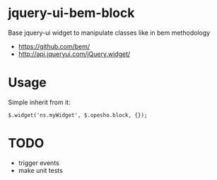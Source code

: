 jquery-ui-bem-block
===================

Base jquery-ui widget to manipulate classes like in bem methodology


 * https://github.com/bem/
 * http://api.jqueryui.com/jQuery.widget/

 
Usage
=====

Simple inherit from it: 

```
$.widget('ns.myWidget', $.opesho.block, {});
```


 
TODO
====

 * trigger events
 * make unit tests
